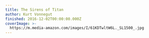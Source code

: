 ```yaml
---
title: The Sirens of Titan
author: Kurt Vonnegut
finished: 2016-12-02T00:00:00.000Z
coverImage: >-
  https://m.media-amazon.com/images/I/61KDTwltW6L._SL1500_.jpg
---
```

